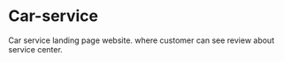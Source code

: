 # Car-service
Car service landing page website.
where customer can see review about service center.

